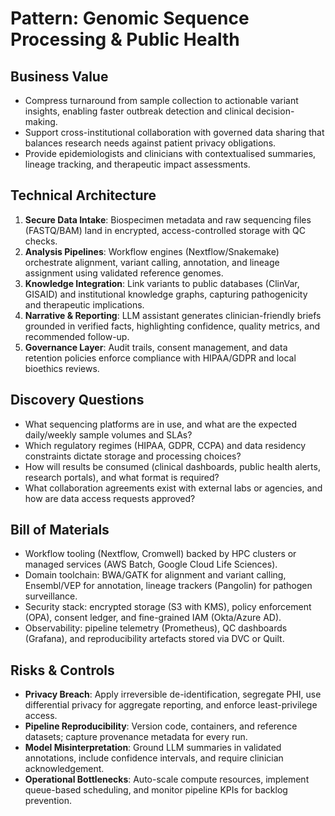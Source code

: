 # Pattern: Genomic Sequence Processing & Public Health

## Business Value
- Compress turnaround from sample collection to actionable variant insights, enabling faster outbreak detection and clinical decision-making.
- Support cross-institutional collaboration with governed data sharing that balances research needs against patient privacy obligations.
- Provide epidemiologists and clinicians with contextualised summaries, lineage tracking, and therapeutic impact assessments.

## Technical Architecture
1. **Secure Data Intake**: Biospecimen metadata and raw sequencing files (FASTQ/BAM) land in encrypted, access-controlled storage with QC checks.
2. **Analysis Pipelines**: Workflow engines (Nextflow/Snakemake) orchestrate alignment, variant calling, annotation, and lineage assignment using validated reference genomes.
3. **Knowledge Integration**: Link variants to public databases (ClinVar, GISAID) and institutional knowledge graphs, capturing pathogenicity and therapeutic implications.
4. **Narrative & Reporting**: LLM assistant generates clinician-friendly briefs grounded in verified facts, highlighting confidence, quality metrics, and recommended follow-up.
5. **Governance Layer**: Audit trails, consent management, and data retention policies enforce compliance with HIPAA/GDPR and local bioethics reviews.

## Discovery Questions
- What sequencing platforms are in use, and what are the expected daily/weekly sample volumes and SLAs?
- Which regulatory regimes (HIPAA, GDPR, CCPA) and data residency constraints dictate storage and processing choices?
- How will results be consumed (clinical dashboards, public health alerts, research portals), and what format is required?
- What collaboration agreements exist with external labs or agencies, and how are data access requests approved?

## Bill of Materials
- Workflow tooling (Nextflow, Cromwell) backed by HPC clusters or managed services (AWS Batch, Google Cloud Life Sciences).
- Domain toolchain: BWA/GATK for alignment and variant calling, Ensembl/VEP for annotation, lineage trackers (Pangolin) for pathogen surveillance.
- Security stack: encrypted storage (S3 with KMS), policy enforcement (OPA), consent ledger, and fine-grained IAM (Okta/Azure AD).
- Observability: pipeline telemetry (Prometheus), QC dashboards (Grafana), and reproducibility artefacts stored via DVC or Quilt.

## Risks & Controls
- **Privacy Breach**: Apply irreversible de-identification, segregate PHI, use differential privacy for aggregate reporting, and enforce least-privilege access.
- **Pipeline Reproducibility**: Version code, containers, and reference datasets; capture provenance metadata for every run.
- **Model Misinterpretation**: Ground LLM summaries in validated annotations, include confidence intervals, and require clinician acknowledgement.
- **Operational Bottlenecks**: Auto-scale compute resources, implement queue-based scheduling, and monitor pipeline KPIs for backlog prevention.